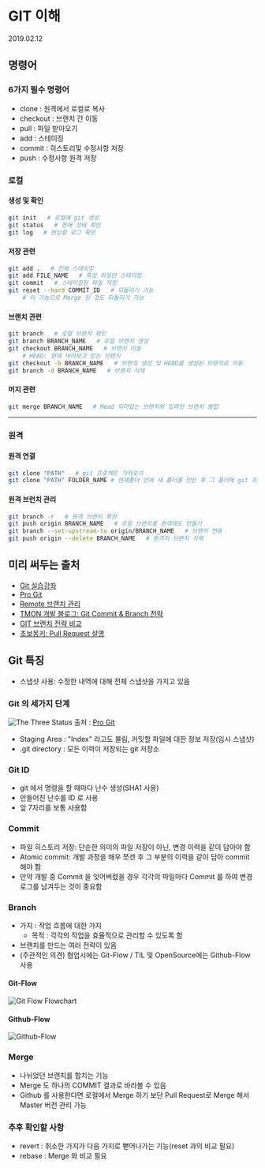# GIT 이해

2019.02.12

## 명령어

### 6가지 필수 명령어

- clone : 원격에서 로컬로 복사
- checkout : 브랜치 간 이동
- pull : 파일 받아오기
- add : 스테이징
- commit : 히스토리및 수정사항 저장
- push : 수정사항 원격 저장

### 로컬

#### 생성 및 확인

```bash
git init   # 로컬에 git 생성
git status   # 현재 상태 확인
git log   # 현상황 로그 확인
```

#### 저장 관련

```bash
git add .   # 전체 스테이징
git add FILE_NAME   # 특정 파일만 스테이징
git commit   # 스테이징된 파일 저장
git reset --hard COMMIT_ID   # 되돌리기 기능
    # 이 기능으로 Merge 된 것도 되돌리기 가능
```

#### 브랜치 관련

```bash
git branch   # 로컬 브랜치 확인
git branch BRANCH_NAME   # 로컬 브랜치 생성
git checkout BRANCH_NAME   # 브랜치 이동
    # HEAD: 현재 바라보고 있는 브랜치
git checkout -b BRANCH_NAME   # 브랜치 생성 및 HEAD를 생성된 브랜치로 이동
git branch -d BRANCH_NAME   # 브랜치 삭제
```

#### 머지 관련

```bash
git merge BRANCH_NAME   # Head 되어있는 브랜치와 입력한 브랜치 병합
```

---

### 원격

#### 원격 연결

```bash
git clone "PATH"   # git 프로젝트 가져오기
git clone "PATH" FOLDER_NAME # 현재폴더 안에 새 폴더를 만든 후 그 폴더에 git 프로젝트 가져오기
```

#### 원격 브런치 관리

```bash
git branch -r   # 원격 브랜치 확인
git push origin BRANCH_NAME   # 로컬 브랜치를 원격에도 만들기
git branch --set-upstream-to origin/BRANCH_NAME   # 브랜치 연동
git push origin --delete BRANCH_NAME   # 원격지 브랜치 삭제
```

## 미리 써두는 출처

- [Git 실습강좌](http://www.jejucodingcamp.com/1.pdf)
- [Pro Git](https://git-scm.com/book/ko/v2)
- [Remote 브랜치 관리](https://trustyoo86.github.io/git/2017/11/28/git-remote-branch-create.html)
- [TMON 개발 블로그: Git Commit & Branch 전략](http://blog.naver.com/PostView.nhn?blogId=tmondev&logNo=220763012361)
- [GIT 브랜치 전략 비교](https://ujuc.github.io/2015/12/16/git-flow-github-flow-gitlab-flow/)
- [초보몽키: Pull Request 설명](https://wayhome25.github.io/git/2017/07/08/git-first-pull-request-story/)

## Git 특징

- 스냅샷 사용: 수정한 내역에 대해 전체 스냅샷을 가지고 있음

### Git 의 세가지 단계

![The Three Status](https://git-scm.com/book/en/v2/images/areas.png)
출처 : [Pro Git](https://git-scm.com/book/ko/v2/%EC%8B%9C%EC%9E%91%ED%95%98%EA%B8%B0-Git-%EA%B8%B0%EC%B4%88)

- Staging Area : "Index" 라고도 불림, 커밋할 파일에 대한 정보 저장(임시 스냅샷)
- .git directory : 모든 이력이 저장되는 git 저장소

### Git ID

- git 에서 명령을 할 때마다 난수 생성(SHA1 사용)
- 만들어진 난수를 ID 로 사용
- 앞 7자리를 보통 사용함

### Commit

- 파일 히스토리 저장: 단순한 의미의 파일 저장이 아닌, 변경 이력을 같이 담아야 함
- Atomic commit: 개발 과정을 매우 쪼갠 후 그 부분의 이력을 같이 담아 commit 해야 함
- 만약 개발 중 Commit 을 잊어버렸을 경우 각각의 파일마다 Commit 를 하여 변경 로그를 남겨두는 것이 중요함

### Branch

- 가지 : 작업 흐름에 대한 가지
  - 목적 : 각각의 작업을 효율적으로 관리할 수 있도록 함
- 브랜치를 만드는 여러 전략이 있음
- (주관적인 의견) 협업시에는 Git-Flow / TIL 및 OpenSource에는 Github-Flow 사용

#### Git-Flow

![Git Flow Flowchart](https://nvie.com/img/git-model@2x.png)

#### Github-Flow

![Github-Flow](https://cdn-images-1.medium.com/max/1600/1*iHPPa72N11sBI_JSDEGxEA.png)

### Merge

- 나뉘었던 브랜치를 합치는 기능
- Merge 도 하나의 COMMIT 결과로 바라볼 수 있음
- Github 를 사용한다면 로컬에서 Merge 하기 보단 Pull Request로 Merge 해서 Master 버전 관리 가능

### 추후 확인할 사항

- revert : 취소한 가지가 다음 가지로 뻗어나가는 기능(reset 과의 비교 필요)
- rebase : Merge 와 비교 필요